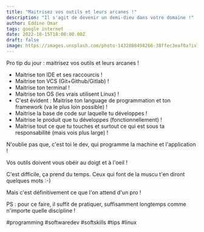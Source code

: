 ```yaml
---
title: "Maitrisez vos outils et leurs arcanes !"
description: "Il s'agit de devenir un demi-dieu dans votre domaine !"
author: Eddine Omar
tags: google internet
date: 2022-10-15T18:00:00.00Z
draft: false
image: https://images.unsplash.com/photo-1432888498266-38ffec3eaf0a?ixlib=rb-4.0.3&ixid=MnwxMjA3fDB8MHxwaG90by1wYWdlfHx8fGVufDB8fHx8&auto=format&fit=crop&w=1174&q=80
---
```


Pro tip du jour : maitrisez vos outils et leurs arcanes !

- Maitrise ton IDE et ses raccourcis !
- Maitrise ton VCS (Git+Github/Gitlab) !
- Maitrise ton terminal !
- Maitrise ton OS (les vrais utilisent Linux) !
- C'est évident : Maitrise ton language de programmation et ton framework (va le plus loin possible) !
- Maitrise la base de code sur laquelle tu développes !
- Maitrise le produit que tu développes (fonctionnellement) !
- Maitrise tout ce que tu touches et surtout ce qui est sous ta responsabilité (mais vois plus large) !

N'oublie pas que, c'est toi le dev, qui programme la machine et l'application !

Vos outils doivent vous obéir au doigt et à l'oeil !

C'est difficile, ça prend du temps. Ceux qui font de la muscu t'en diront quelques mots :-)

Mais c'est définitivement ce que l'on attend d'un pro !

PS : pour ce faire, il suffit de pratiquer, suffisamment longtemps comme n'importe quelle discipline !

#programming #softwaredev #softskills #tips #linux
